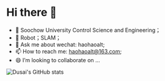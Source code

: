 # Hi there 👋

<!--
**haohaoalt/haohaoalt** is a ✨ _special_ ✨ repository because its `README.md` (this file) appears on your GitHub profile.

Here are some ideas to get you started:

- 🔭 I’m currently working on ...
- 🌱 I’m currently learning ...
- 👯 I’m looking to collaborate on ...
- 🤔 I’m looking for help with ...
- 💬 Ask me about ...
- 📫 How to reach me: ...
- 😄 Pronouns: ...
- ⚡ Fun fact: ...
-->
- 🔭 Soochow University Control Science and Engineering；
- 🌱 Robot；SLAM；
- 💬 Ask me about wechat: haohaoalt;
- 📫 How to reach me: haohaoalt@163.com;
- 😄 I’m looking to collaborate on ...


![Dusai's GitHub stats](https://github-readme-stats.vercel.app/api?username=haohaoalt&show_icons=true&theme=radical)
